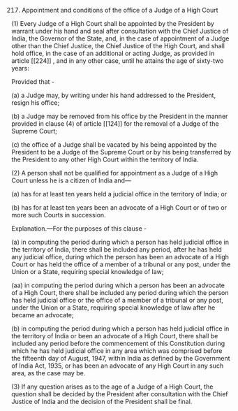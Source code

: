 217. Appointment and conditions of the office of a Judge of a High Court

(1) Every Judge of a High Court shall be appointed by the President by warrant under his hand and seal after consultation with the Chief Justice of India, the Governor of the State, and, in the case of appointment of a Judge other than the Chief Justice, the Chief Justice of the High Court, and shall hold office, in the case of an additional or acting Judge, as provided in article [[224]] , and in any other case, until he attains the age of sixty-two years:

Provided that -

(a) a Judge may, by writing under his hand addressed to the President, resign his office;

(b) a Judge may be removed from his office by the President in the manner provided in clause (4) of article [[124]]  for the removal of a Judge of the Supreme Court;

(c) the office of a Judge shall be vacated by his being appointed by the President to be a Judge of the Supreme Court or by his being transferred by the President to any other High Court within the territory of India.

(2) A person shall not be qualified for appointment as a Judge of a High Court unless he is a citizen of India and—

(a) has for at least ten years held a judicial office in the territory of India; or

(b) has for at least ten years been an advocate of a High Court or of two or more such Courts in succession.

Explanation.—For the purposes of this clause -

(a) in computing the period during which a person has held judicial office in the territory of India, there shall be included any period, after he has held any judicial office, during which the person has been an advocate of a High Court or has held the office of a member of a tribunal or any post, under the Union or a State, requiring special knowledge of law;

(aa) in computing the period during which a person has been an advocate of a High Court, there shall be included any period during which the person has held judicial office or the office of a member of a tribunal or any post, under the Union or a State, requiring special knowledge of law after he became an advocate;

(b) in computing the period during which a person has held judicial office in the territory of India or been an advocate of a High Court, there shall be included any period before the commencement of this Constitution during which he has held judicial office in any area which was comprised before the fifteenth day of August, 1947, within India as defined by the Government of India Act, 1935, or has been an advocate of any High Court in any such area, as the case may be.

(3) If any question arises as to the age of a Judge of a High Court, the question shall be decided by the President after consultation with the Chief Justice of India and the decision of the President shall be final.

